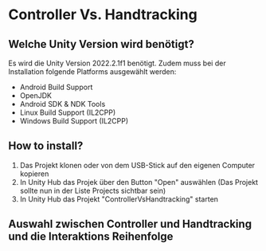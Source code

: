 # Controller Vs. Handtracking

## Welche Unity Version wird benötigt?
Es wird die Unity Version 2022.2.1f1 benötigt.
Zudem muss bei der Installation folgende Platforms ausgewählt werden:
- Android Build Support
- OpenJDK
- Android SDK & NDK Tools
- Linux Build Support (IL2CPP)
- Windows Build Support (IL2CPP)

## How to install?
1. Das Projekt klonen oder von dem USB-Stick auf den eigenen Computer kopieren
2. In Unity Hub das Projek über den Button "Open" auswählen (Das Projekt sollte nun in der Liste Projects sichtbar sein)
3. In Unity Hub das Projekt "ControllerVsHandtracking" starten

## Auswahl zwischen Controller und Handtracking und die Interaktions Reihenfolge
